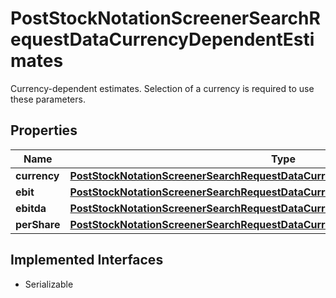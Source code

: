 

# PostStockNotationScreenerSearchRequestDataCurrencyDependentEstimates

Currency-dependent estimates. Selection of a currency is required to use these parameters.

## Properties

Name | Type | Description | Notes
------------ | ------------- | ------------- | -------------
**currency** | [**PostStockNotationScreenerSearchRequestDataCurrencyDependentEstimatesCurrency**](PostStockNotationScreenerSearchRequestDataCurrencyDependentEstimatesCurrency.md) |  | 
**ebit** | [**PostStockNotationScreenerSearchRequestDataCurrencyDependentEstimatesEbit**](PostStockNotationScreenerSearchRequestDataCurrencyDependentEstimatesEbit.md) |  |  [optional]
**ebitda** | [**PostStockNotationScreenerSearchRequestDataCurrencyDependentEstimatesEbitda**](PostStockNotationScreenerSearchRequestDataCurrencyDependentEstimatesEbitda.md) |  |  [optional]
**perShare** | [**PostStockNotationScreenerSearchRequestDataCurrencyDependentEstimatesPerShare**](PostStockNotationScreenerSearchRequestDataCurrencyDependentEstimatesPerShare.md) |  |  [optional]


## Implemented Interfaces

* Serializable


